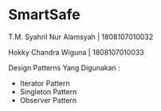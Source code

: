 # SmartSafe
T.M. Syahril Nur Alamsyah | 1808107010032

Hokky Chandra Wiguna      | 1808107010033

Design Patterns Yang Digunakan :
- Iterator Pattern
- Singleton Pattern
- Observer Pattern
